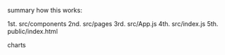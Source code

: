 summary how this works:

1st. src/components
2nd. src/pages
3rd. src/App.js
4th. src/index.js
5th. public/index.html


charts